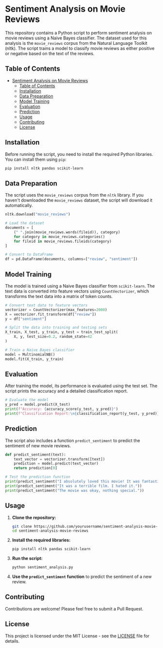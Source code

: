 # Sentiment Analysis on Movie Reviews

This repository contains a Python script to perform sentiment analysis on movie reviews using a Naive Bayes classifier. The dataset used for this analysis is the `movie_reviews` corpus from the Natural Language Toolkit (nltk). The script trains a model to classify movie reviews as either positive or negative based on the text of the reviews.

## Table of Contents

- [Sentiment Analysis on Movie Reviews](#sentiment-analysis-on-movie-reviews)
  - [Table of Contents](#table-of-contents)
  - [Installation](#installation)
  - [Data Preparation](#data-preparation)
  - [Model Training](#model-training)
  - [Evaluation](#evaluation)
  - [Prediction](#prediction)
  - [Usage](#usage)
  - [Contributing](#contributing)
  - [License](#license)

## Installation

Before running the script, you need to install the required Python libraries. You can install them using `pip`:

```bash
pip install nltk pandas scikit-learn
```

## Data Preparation

The script uses the `movie_reviews` corpus from the `nltk` library. If you haven't downloaded the `movie_reviews` dataset, the script will download it automatically.

```python
nltk.download("movie_reviews")

# Load the dataset
documents = [
    (" ".join(movie_reviews.words(fileid)), category)
    for category in movie_reviews.categories()
    for fileid in movie_reviews.fileids(category)
]

# Convert to DataFrame
df = pd.DataFrame(documents, columns=["review", "sentiment"])
```

## Model Training

The model is trained using a Naive Bayes classifier from `scikit-learn`. The text data is converted into feature vectors using `CountVectorizer`, which transforms the text data into a matrix of token counts.

```python
# Convert text data to feature vectors
vectorizer = CountVectorizer(max_features=2000)
X = vectorizer.fit_transform(df["review"])
y = df["sentiment"]

# Split the data into training and testing sets
X_train, X_test, y_train, y_test = train_test_split(
    X, y, test_size=0.2, random_state=42
)

# Train a Naive Bayes classifier
model = MultinomialNB()
model.fit(X_train, y_train)
```

## Evaluation

After training the model, its performance is evaluated using the test set. The script prints the accuracy and a detailed classification report.

```python
# Evaluate the model
y_pred = model.predict(X_test)
print(f"Accuracy: {accuracy_score(y_test, y_pred)}")
print(f"Classification Report:\n{classification_report(y_test, y_pred)}")
```

## Prediction

The script also includes a function `predict_sentiment` to predict the sentiment of new movie reviews.

```python
def predict_sentiment(text):
    text_vector = vectorizer.transform([text])
    prediction = model.predict(text_vector)
    return prediction[0]

# Test the prediction function
print(predict_sentiment("I absolutely loved this movie! It was fantastic."))
print(predict_sentiment("It was a terrible film. I hated it."))
print(predict_sentiment("The movie was okay, nothing special."))
```

## Usage

1. **Clone the repository:**

   ```bash
   git clone https://github.com/yourusername/sentiment-analysis-movie-reviews.git
   cd sentiment-analysis-movie-reviews
   ```

2. **Install the required libraries:**

   ```bash
   pip install nltk pandas scikit-learn
   ```

3. **Run the script:**

   ```bash
   python sentiment_analysis.py
   ```

4. **Use the `predict_sentiment` function** to predict the sentiment of a new review.

## Contributing

Contributions are welcome! Please feel free to submit a Pull Request.

## License

This project is licensed under the MIT License - see the [LICENSE](LICENSE) file for details.
